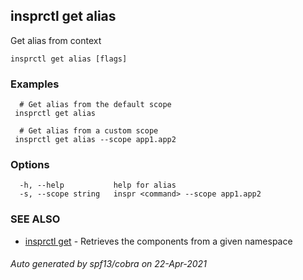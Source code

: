 ## insprctl get alias

Get alias from context

```
insprctl get alias [flags]
```

### Examples

```
  # Get alias from the default scope
 insprctl get alias 

  # Get alias from a custom scope
 insprctl get alias --scope app1.app2

```

### Options

```
  -h, --help           help for alias
  -s, --scope string   inspr <command> --scope app1.app2
```

### SEE ALSO

* [insprctl get](inspr_get.md)	 - Retrieves the components from a given namespace

###### Auto generated by spf13/cobra on 22-Apr-2021
